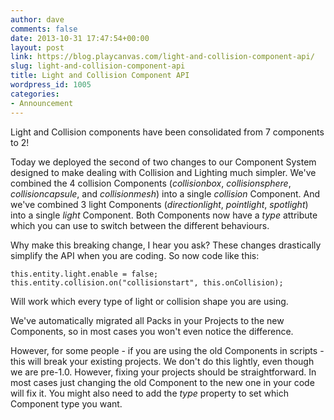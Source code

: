 ```yaml
---
author: dave
comments: false
date: 2013-10-31 17:47:54+00:00
layout: post
link: https://blog.playcanvas.com/light-and-collision-component-api/
slug: light-and-collision-component-api
title: Light and Collision Component API
wordpress_id: 1005
categories:
- Announcement
---
```


Light and Collision components have been consolidated from 7 components to 2!

Today we deployed the second of two changes to our Component System designed to make dealing with Collision and Lighting much simpler. We've combined the 4 collision Components (_collisionbox_, _collisionsphere_, _collisioncapsule_, and _collisionmesh_) into a single _collision_ Component. And we've combined 3 light Components (_directionlight_, _pointlight_, _spotlight_) into a single _light_ Component. Both Components now have a _type_ attribute which you can use to switch between the different behaviours.

Why make this breaking change, I hear you ask? These changes drastically simplify the API when you are coding. So now code like this:

`
    this.entity.light.enable = false;
    this.entity.collision.on("collisionstart", this.onCollision);
`

Will work which every type of light or collision shape you are using.

We've automatically migrated all Packs in your Projects to the new Components, so in most cases you won't even notice the difference. 

However, for some people - if you are using the old Components in scripts - this will break your existing projects. We don't do this lightly, even though we are pre-1.0. However, fixing your projects should be straightforward. In most cases just changing the old Component to the new one in your code will fix it. You might also need to add the _type_ property to set which Component type you want.
